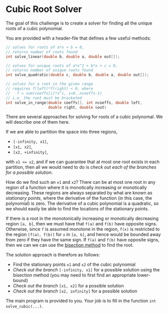 # Cubic Root Solver

The goal of this challenge is to create a solver for finding all
the unique roots of a cubic polynomial.

 You are provided with a header-file that defines a few useful methods:
 ```cpp
 // solves for roots of a*x + b = 0,
 // returns number of roots found
 int solve_linear(double b, double a, double out[]);

 // solves for unique roots of a*x^2 + b*x + c = 0,
 // returns number of unique roots found
 int solve_quadratic(double c, double b, double a, double out[]);

 // solves for a root in the given range
 // requires f(left)*f(right) < 0, where
 //   f = sum(coeffs[i]*x^i, i=0..ncoeffs-1)
 // i.e. the root must be bracketed
 int solve_in_range(double coeffs[], int ncoeffs, double left,
                    double right, double &out)
 ```

There are several approaches for solving for roots of a cubic polynomal.
We will describe one of them here.

If we are able to partition the space into three regions,
  - `[-infinity, x1]`,
  - `[x1, x2]`,
  - `[x2, +infinity]`,

with `x1 <= x2`, and if we can guarantee that at most one root exists in
each partition, then all we would need to do is *check out each of the
branches for a possible solution*.

How do we find such an `x1` and `x2`?  There can be at most one root
in any region of a function where it is monotically increasing or
monotically decreasing.  These regions are always separated by what
are known as *stationary points*, where the derivative of the function
(in this case, the polynomial) is zero.  The derivative of a cubic
polynomial is a quadratic, so we should easily
be able to find the locations of the stationary points.

If there is a root in the monotonically increasing or monotically decreasing
region `[a, b]`, then we must have that `f(a)` and `f(b)` have opposite
signs.  Otherwise, since `f` is assumed monotone in the region, `f(x)` is
restricted to the region `[f(a), f(b)]` for `x` in `[a, b]`, and hence
would be bounded away from zero if they have the same sign.
If `f(a)` and `f(b)` have opposite signs, then
we can we can use the [bisection method](https://en.wikipedia.org/wiki/Bisection_method)
to find the root.

The solution approach is therefore as follows:

- Find the stationary points `x1` and `x2` of the cubic polynomial
- *Check out the branch* `[-infinity, x1]` for a possible solution using the
  bisection method (you may need to first find an appropriate lower-bound)
- *Check out the branch* `[x1, x2]` for a possible solution
- *Check out the branch* `[x2, infinity]` for a possible solution

The main program is provided to you.  Your job is to fill in the function
`int solve_cubic(...)`.
